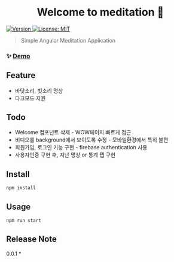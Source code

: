 <h1 align="center">Welcome to meditation 👋</h1>
<p>
  <a href="https://meditation-for-developer.firebaseapp.com/" target="_blank">
    <img alt="Version" src="https://img.shields.io/badge/meditation-1.0.0-brightgreen">
  </a>
  <a href="#" target="_blank">
    <img alt="License: MIT" src="https://img.shields.io/badge/License-MIT-yellow.svg" />
  </a>
</p>

> Simple Angular Meditation Application 

### ✨ [Demo](https://meditation-for-developer.firebaseapp.com)

## Feature

* 바닷소리, 빗소리 명상
* 다크모드 지원

## Todo

* Welcome 컴포넌트 삭제 - WOW페이지 빠르게 접근
* 비디오를 background에서 보이도록 수정 - 모바일환경에서 특히 불편
* 회원가입, 로그인 기능 구현 - firebase authentication 사용
* 사용자인증 구현 후, 지난 명상 or 통계 탭 구현

## Install

```sh
npm install
```

## Usage

```sh
npm run start
```

## Release Note
0.0.1
* 